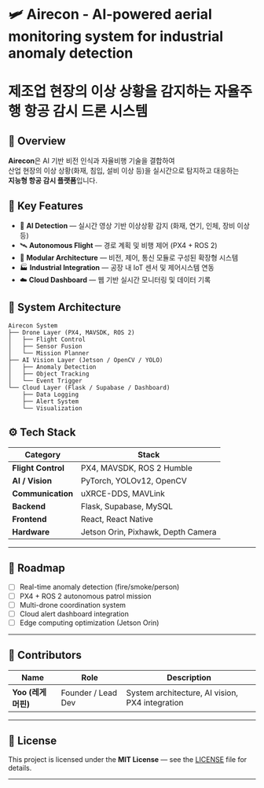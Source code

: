# 🛩️ Airecon - AI-powered aerial monitoring system for industrial anomaly detection
# 제조업 현장의 이상 상황을 감지하는 자율주행 항공 감시 드론 시스템



## 📘 Overview

**Airecon**은 AI 기반 비전 인식과 자율비행 기술을 결합하여  
산업 현장의 이상 상황(화재, 침입, 설비 이상 등)을 실시간으로 탐지하고 대응하는  
**지능형 항공 감시 플랫폼**입니다.


## 🚀 Key Features

- 🤖 **AI Detection** — 실시간 영상 기반 이상상황 감지 (화재, 연기, 인체, 장비 이상 등)
- 🛰️ **Autonomous Flight** — 경로 계획 및 비행 제어 (PX4 + ROS 2)
- 🧩 **Modular Architecture** — 비전, 제어, 통신 모듈로 구성된 확장형 시스템
- 🏭 **Industrial Integration** — 공장 내 IoT 센서 및 제어시스템 연동
- ☁️ **Cloud Dashboard** — 웹 기반 실시간 모니터링 및 데이터 기록


## 🧱 System Architecture

```text
Airecon System
├── Drone Layer (PX4, MAVSDK, ROS 2)
│   ├── Flight Control
│   ├── Sensor Fusion
│   └── Mission Planner
├── AI Vision Layer (Jetson / OpenCV / YOLO)
│   ├── Anomaly Detection
│   ├── Object Tracking
│   └── Event Trigger
└── Cloud Layer (Flask / Supabase / Dashboard)
    ├── Data Logging
    ├── Alert System
    └── Visualization
```


## ⚙️ Tech Stack

| Category | Stack |
|-----------|-------|
| **Flight Control** | PX4, MAVSDK, ROS 2 Humble |
| **AI / Vision** | PyTorch, YOLOv12, OpenCV |
| **Communication** | uXRCE-DDS, MAVLink |
| **Backend** | Flask, Supabase, MySQL |
| **Frontend** | React, React Native |
| **Hardware** | Jetson Orin, Pixhawk, Depth Camera |

---


## 🧭 Roadmap

- [ ] Real-time anomaly detection (fire/smoke/person)  
- [ ] PX4 + ROS 2 autonomous patrol mission  
- [ ] Multi-drone coordination system  
- [ ] Cloud alert dashboard integration  
- [ ] Edge computing optimization (Jetson Orin)  

---

## 👥 Contributors

| Name | Role | Description |
|------|------|-------------|
| **Yoo (레게머핀)** | Founder / Lead Dev | System architecture, AI vision, PX4 integration |

---

## 📜 License

This project is licensed under the **MIT License** — see the [LICENSE](LICENSE) file for details.

---
